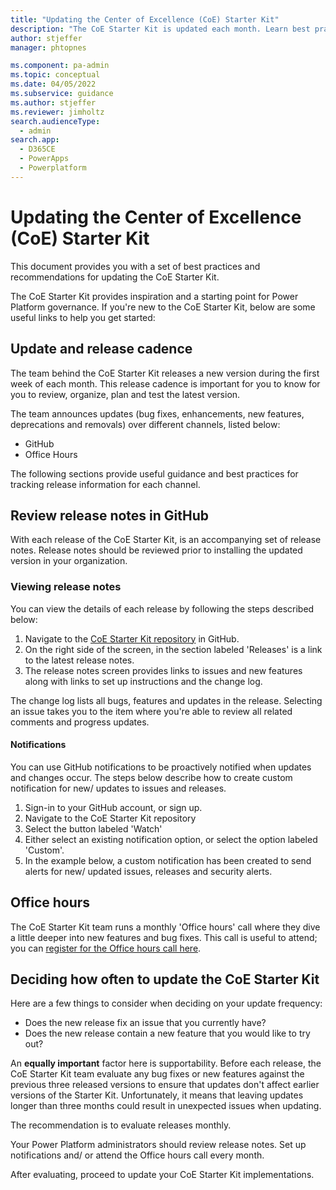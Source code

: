 ```yaml
---
title: "Updating the Center of Excellence (CoE) Starter Kit"
description: "The CoE Starter Kit is updated each month. Learn best practices for managing the update process in your organization"
author: stjeffer
manager: phtopnes

ms.component: pa-admin
ms.topic: conceptual
ms.date: 04/05/2022
ms.subservice: guidance
ms.author: stjeffer
ms.reviewer: jimholtz
search.audienceType: 
  - admin
search.app: 
  - D365CE
  - PowerApps
  - Powerplatform
---
```


# Updating the Center of Excellence (CoE) Starter Kit

This document provides you with a set of best practices and recommendations for updating the CoE Starter Kit.

The CoE Starter Kit provides inspiration and a starting point for Power Platform governance. If you're new to the CoE Starter Kit, below are some useful links to help you get started:

<!--- Add in links to CoE documentation --->

## Update and release cadence

The team behind the CoE Starter Kit releases a new version during the first week of each month.  This release cadence is important for you to know for you to review, organize, plan and test the latest version.

The team announces updates (bug fixes, enhancements, new features, deprecations and removals) over different channels, listed below:

- GitHub
- Office Hours

The following sections provide useful guidance and best practices for tracking release information for each channel.

## Review release notes in GitHub

With each release of the CoE Starter Kit, is an accompanying set of release notes. Release notes should be reviewed prior to installing the updated version in your organization.

### Viewing release notes

You can view the details of each release by following the steps described below:

1. Navigate to the [CoE Starter Kit repository](https://github.com/microsoft/coe-starter-kit) in GitHub.
1. On the right side of the screen, in the section labeled 'Releases' is a link to the latest release notes.
1. The release notes screen provides links to issues and new features along with links to set up instructions and the change log.

The change log lists all bugs, features and updates in the release. Selecting an issue takes you to the item where you're able to review all related comments and progress updates.

#### Notifications

You can use GitHub notifications to be proactively notified when updates and changes occur. The steps below describe how to create custom notification for new/ updates to issues and releases.

1. Sign-in to your GitHub account, or sign up.
1. Navigate to the CoE Starter Kit repository
1. Select the button labeled 'Watch'
1. Either select an existing notification option, or select the option labeled 'Custom'.
1. In the example below, a custom notification has been created to send alerts for new/ updated issues, releases and security alerts.

## Office hours

The CoE Starter Kit team runs a monthly 'Office hours' call where they dive a little deeper into new features and bug fixes.  This call is useful to attend; you can [register for the Office hours call here](https://aka.ms/coeofficehours).

## Deciding how often to update the CoE Starter Kit

Here are a few things to consider when deciding on your update frequency:

- Does the new release fix an issue that you currently have?
- Does the new release contain a new feature that you would like to try out?

An **equally important** factor here is supportability.  Before each release, the CoE Starter Kit team evaluate any bug fixes or new features against the previous three released versions to ensure that updates don't affect earlier versions of the Starter Kit.  Unfortunately, it means that leaving updates longer than three months could result in unexpected issues when updating.

The recommendation is to evaluate releases monthly. 

Your Power Platform administrators should review release notes. Set up notifications and/ or attend the Office hours call every month. 

After evaluating, proceed to update your CoE Starter Kit implementations.